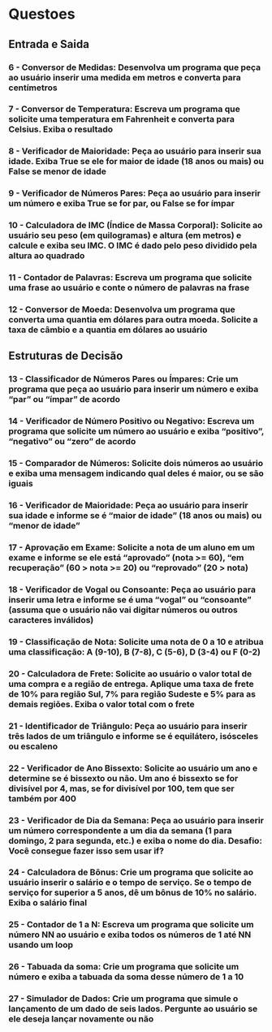 # Questoes

## Entrada e Saida

### 6 - Conversor de Medidas: Desenvolva um programa que peça ao usuário inserir uma medida em metros e converta para centímetros

### 7 - Conversor de Temperatura: Escreva um programa que solicite uma temperatura em Fahrenheit e converta para Celsius. Exiba o resultado

### 8 - Verificador de Maioridade: Peça ao usuário para inserir sua idade. Exiba True se ele for maior de idade (18 anos ou mais) ou False se menor de idade

### 9 - Verificador de Números Pares: Peça ao usuário para inserir um número e exiba True se for par, ou False se for ímpar

### 10 - Calculadora de IMC (Índice de Massa Corporal): Solicite ao usuário seu peso (em quilogramas) e altura (em metros) e calcule e exiba seu IMC. O IMC é dado pelo peso dividido pela altura ao quadrado

### 11 - Contador de Palavras: Escreva um programa que solicite uma frase ao usuário e conte o número de palavras na frase

### 12 - Conversor de Moeda: Desenvolva um programa que converta uma quantia em dólares para outra moeda. Solicite a taxa de câmbio e a quantia em dólares ao usuário

## Estruturas de Decisão

### 13 - Classificador de Números Pares ou Ímpares: Crie um programa que peça ao usuário para inserir um número e exiba “par” ou “ímpar” de acordo

### 14 - Verificador de Número Positivo ou Negativo: Escreva um programa que solicite um número ao usuário e exiba “positivo”, “negativo” ou “zero” de acordo

### 15 - Comparador de Números: Solicite dois números ao usuário e exiba uma mensagem indicando qual deles é maior, ou se são iguais

### 16 - Verificador de Maioridade: Peça ao usuário para inserir sua idade e informe se é “maior de idade” (18 anos ou mais) ou “menor de idade”

### 17 - Aprovação em Exame: Solicite a nota de um aluno em um exame e informe se ele está “aprovado” (nota >= 60), “em recuperação” (60 > nota >= 20) ou “reprovado” (20 > nota)

### 18 - Verificador de Vogal ou Consoante: Peça ao usuário para inserir uma letra e informe se é uma “vogal” ou “consoante” (assuma que o usuário não vai digitar números ou outros caracteres inválidos)

### 19 - Classificação de Nota: Solicite uma nota de 0 a 10 e atribua uma classificação: A (9-10), B (7-8), C (5-6), D (3-4) ou F (0-2)

### 20 - Calculadora de Frete: Solicite ao usuário o valor total de uma compra e a região de entrega. Aplique uma taxa de frete de 10% para região Sul, 7% para região Sudeste e 5% para as demais regiões. Exiba o valor total com o frete

### 21 - Identificador de Triângulo: Peça ao usuário para inserir três lados de um triângulo e informe se é equilátero, isósceles ou escaleno

### 22 - Verificador de Ano Bissexto: Solicite ao usuário um ano e determine se é bissexto ou não. Um ano é bissexto se for divisível por 4, mas, se for divisível por 100, tem que ser também por 400

### 23 - Verificador de Dia da Semana: Peça ao usuário para inserir um número correspondente a um dia da semana (1 para domingo, 2 para segunda, etc.) e exiba o nome do dia. Desafio: Você consegue fazer isso sem usar if?

### 24 - Calculadora de Bônus: Crie um programa que solicite ao usuário inserir o salário e o tempo de serviço. Se o tempo de serviço for superior a 5 anos, dê um bônus de 10% no salário. Exiba o salário final

### 25 - Contador de 1 a N: Escreva um programa que solicite um número NN ao usuário e exiba todos os números de 1 até NN usando um loop

### 26 - Tabuada da soma: Crie um programa que solicite um número e exiba a tabuada da soma desse número de 1 a 10

### 27 - Simulador de Dados: Crie um programa que simule o lançamento de um dado de seis lados. Pergunte ao usuário se ele deseja lançar novamente ou não
